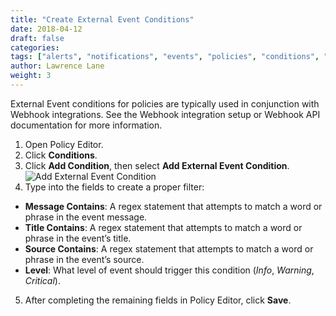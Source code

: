 ```yaml
---
title: "Create External Event Conditions"
date: 2018-04-12
draft: false
categories:
tags: ["alerts", "notifications", "events", "policies", "conditions", "external events", "webhooks"]
author: Lawrence Lane
weight: 3
---
```


External Event conditions for policies are typically used in conjunction with Webhook integrations. See the Webhook integration setup or Webhook API documentation for more information.

1. Open Policy Editor.
2. Click **Conditions**.
3. Click **Add Condition**, then select **Add External Event Condition**.
![Add External Event Condition](/images/create-external-event-conditions/add-external-event-condition.png)
4.  Type into the fields to create a proper filter:
  - **Message Contains**: A regex statement that attempts to match a word or phrase in the event message.
  - **Title Contains**: A regex statement that attempts to match a word or phrase in the event’s title.
  - **Source Contains**: A regex statement that attempts to match a word or phrase in the event’s source.
  - **Level**: What level of event should trigger this condition (_Info_, _Warning_, _Critical_).
5. After completing the remaining fields in Policy Editor, click **Save**.
